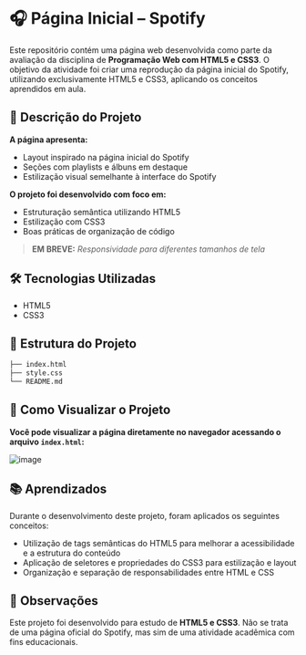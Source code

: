 # 🎧 Página Inicial – Spotify

Este repositório contém uma página web desenvolvida como parte da avaliação da disciplina de **Programação Web com HTML5 e CSS3**. O objetivo da atividade foi criar uma reprodução da página inicial do Spotify, utilizando exclusivamente HTML5 e CSS3, aplicando os conceitos aprendidos em aula.

## 📄 Descrição do Projeto

**A página apresenta:**

- Layout inspirado na página inicial do Spotify
- Seções com playlists e álbuns em destaque
- Estilização visual semelhante à interface do Spotify

**O projeto foi desenvolvido com foco em:**

- Estruturação semântica utilizando HTML5
- Estilização com CSS3
- Boas práticas de organização de código

> **EM BREVE:** *Responsividade para diferentes tamanhos de tela*

## 🛠️ Tecnologias Utilizadas

- HTML5
- CSS3

## 📁 Estrutura do Projeto

```bash
├── index.html
├── style.css
└── README.md
```

## 🚀 Como Visualizar o Projeto

**Você pode visualizar a página diretamente no navegador acessando o arquivo `index.html`:**

![image](https://github.com/mickeiasdev/tela-spotify/assets/130601846/5b416227-0c2b-4598-b741-89eb1bbe26d5)

## 📚 Aprendizados

Durante o desenvolvimento deste projeto, foram aplicados os seguintes conceitos:

- Utilização de tags semânticas do HTML5 para melhorar a acessibilidade e a estrutura do conteúdo
- Aplicação de seletores e propriedades do CSS3 para estilização e layout
- Organização e separação de responsabilidades entre HTML e CSS

## 📌 Observações

Este projeto foi desenvolvido para estudo de **HTML5 e CSS3**. Não se trata de uma página oficial do Spotify, mas sim de uma atividade acadêmica com fins educacionais.
